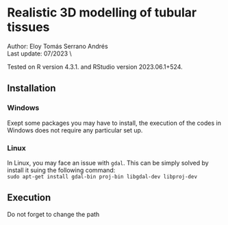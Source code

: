 
# Realistic 3D modelling of tubular tissues #

Author: Eloy Tomás Serrano Andrés \
Last update: 07/2023 \

Tested on R version 4.3.1. and RStudio version 2023.06.1+524.


## Installation ##

### Windows ###

Exept some packages you may have to install, the execution of the codes in Windows does not require any particular set up. 

### Linux ###

In Linux, you may face an issue with ``` gdal ```. This can be simply solved by install it suing the following command: \
``` sudo apt-get install gdal-bin proj-bin libgdal-dev libproj-dev ```
  

## Execution ##

Do not forget to change the path 
